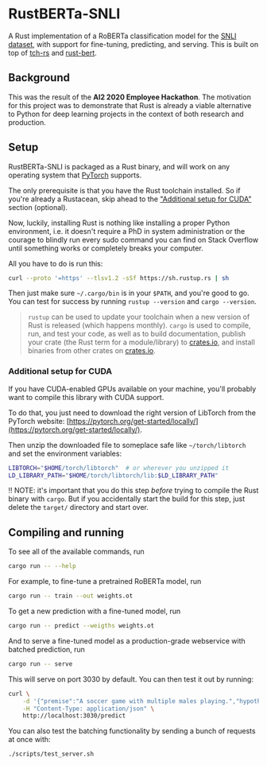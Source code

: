 # RustBERTa-SNLI

A Rust implementation of a RoBERTa classification model for the [SNLI dataset](https://nlp.stanford.edu/projects/snli/), with support for fine-tuning, predicting, and serving.
This is built on top of [tch-rs](https://github.com/LaurentMazare/tch-rs) and [rust-bert](https://github.com/guillaume-be/rust-bert).

## Background

This was the result of the **AI2 2020 Employee Hackathon**.
The motivation for this project was to demonstrate that Rust is already a viable alternative to Python
for deep learning projects in the context of both research and production.

## Setup

RustBERTa-SNLI is packaged as a Rust binary, and will work on any operating system that [PyTorch](https://pytorch.org/) supports.

The only prerequisite is that you have the Rust toolchain installed.
So if you're already a Rustacean, skip ahead to the ["Additional setup for CUDA"](#additional-setup-for-cuda) section (optional).

Now, luckily, installing Rust is nothing like installing a proper Python environment, i.e. it doesn't require a PhD in system administration or
the courage to blindly run every sudo command you can find on Stack Overflow until something works or completely breaks your computer.

All you have to do is run this:

```bash
curl --proto '=https' --tlsv1.2 -sSf https://sh.rustup.rs | sh
```

Then just make sure `~/.cargo/bin` is in your `$PATH`, and you're good to go.
You can test for success by running `rustup --version` and `cargo --version`.

> `rustup` can be used to update your toolchain when a new version of Rust is released (which happens monthly). `cargo` is used to compile, run, and test your code, as well as to build documentation, publish your crate (the Rust term for a module/library) to [crates.io](crates.io), and install binaries from other crates on [crates.io](crates.io).

### Additional setup for CUDA

If you have CUDA-enabled GPUs available on your machine, you'll probably want to compile
this library with CUDA support.

To do that, you just need to download the right version of LibTorch from the PyTorch website: [https://pytorch.org/get-started/locally/](https://pytorch.org/get-started/locally/).

Then unzip the downloaded file to someplace safe like `~/torch/libtorch` and set the environment variables:

```bash
LIBTORCH="$HOME/torch/libtorch"  # or wherever you unzipped it
LD_LIBRARY_PATH="$HOME/torch/libtorch/lib:$LD_LIBRARY_PATH"
```

‼️ NOTE: it's important that you do this step *before* trying to compile the Rust binary with `cargo`. But if you accidentally start the build
for this step, just delete the `target/` directory and start over.

## Compiling and running

To see all of the available commands, run

```bash
cargo run -- --help
```

For example, to fine-tune a pretrained RoBERTa model, run

```bash
cargo run -- train --out weights.ot
```

To get a new prediction with a fine-tuned model, run

```bash
cargo run -- predict --weigths weights.ot
```

And to serve a fine-tuned model as a production-grade webservice with batched prediction, run

```bash
cargo run -- serve
```

This will serve on port 3030 by default. You can then test it out by running:

```bash
curl \
    -d '{"premise":"A soccer game with multiple males playing.","hypothesis":"Some men are playing a sport."}' \
    -H "Content-Type: application/json" \
    http://localhost:3030/predict
```

You can also test the batching functionality by sending a bunch of requests at once with:

```bash
./scripts/test_server.sh
```
